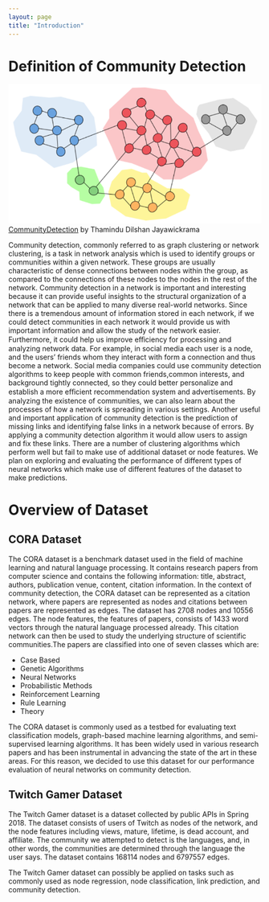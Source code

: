 ```yaml
---
layout: page
title: "Introduction"
---
```


# Definition of Community Detection

![community_detection](figures/community_detection.png)
[CommunityDetection](https://towardsdatascience.com/community-detection-algorithms-9bd8951e7dae) by Thamindu Dilshan Jayawickrama

Community detection, commonly referred to as graph clustering or network clustering, is a task in network analysis which is used to identify groups or communities within a given network. These groups are usually characteristic of dense connections between nodes within the group, as compared to the connections of these nodes to the nodes in the rest of the network.
Community detection in a network is important and interesting because it can provide useful insights to the structural organization of a network that can be applied to many diverse real-world networks. Since there is a tremendous amount of information stored in each network, if we could detect communities in each network it would provide us with important information and allow the study of the network easier. Furthermore, it could help us improve eﬀiciency for processing and analyzing network data. For example, in social media each user is a node, and the users’ friends whom they interact with form a connection and thus become a network. Social media companies could use community detection algorithms to keep people with common friends,common interests, and background tightly connected, so they could better personalize and establish a more eﬀicient recommendation system and advertisements. By analyzing the existence of communities, we can also learn about the processes of how a network is spreading in various settings. Another useful and important application of community detection is the prediction of missing links and identifying false links in a network because of errors. By applying a community detection algorithm it would allow users to assign and fix these links. There are a number of clustering algorithms which perform well but fail to make use of additional dataset or node features. We plan on exploring and evaluating the performance of different types of neural networks which make use of different features of the dataset to make predictions.

# Overview of Dataset
## CORA Dataset

The CORA dataset is a benchmark dataset used in the field of machine learning and natural language processing. It contains research papers from computer science and contains the following information: title, abstract, authors, publication venue, content, citation information. In the context of community detection, the CORA dataset can be represented as a citation network, where papers are represented as nodes and citations between papers are represented as edges. The dataset has 2708 nodes and 10556 edges. The node features, the features of papers, consists of 1433 word vectors through the natural language processed already. This citation network can then be used to study the underlying structure of scientific communities.The papers are classified into one of seven classes which are:

* Case Based
* Genetic Algorithms
* Neural Networks
* Probabilistic Methods
* Reinforcement Learning
* Rule Learning
* Theory

The CORA dataset is commonly used as a testbed for evaluating text classification models, graph-based machine learning algorithms, and semi-supervised learning algorithms. It has been widely used in various research papers and has been instrumental in advancing the state of the art in these areas. For this reason, we decided to use this dataset for our performance evaluation of neural networks on community detection.

## Twitch Gamer Dataset

The Twitch Gamer dataset is a dataset collected by public APIs in Spring 2018. The dataset consists of users of Twitch as nodes of the network, and the node features including views, mature, lifetime, is dead account, and affiliate. The community we attempted to detect is the languages, and, in other words, the communities are determined through the language the user says. The dataset contains 168114 nodes and 6797557 edges. 

The Twitch Gamer dataset can possibly be applied on tasks such as commonly used as node regression, node classification, link prediction, and community detection.
